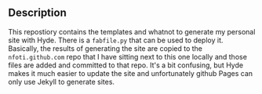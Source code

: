 
Description
-----------

This repostiory contains the templates and whatnot to generate my personal site
with Hyde.  There is a `fabfile.py` that can be used to deploy it.  Basically,
the results of generating the site are copied to the `nfoti.github.com` repo
that I have sitting next to this one locally and those files are added and
committed to that repo.  It's a bit confusing, but Hyde makes it much easier
to update the site and unfortunately github Pages can only use Jekyll to
generate sites.
